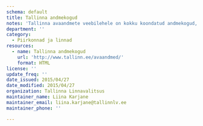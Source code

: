 ```yaml
---
schema: default
title: Tallinna andmekogud
notes: 'Tallinna avaandmete veebilehele on kokku koondatud andmekogud, mis võimaldavad alla laadida avaandmeid XML kujul.'
department: ''
category:
  - Piirkonnad ja linnad
resources:
  - name: Tallinna andmekogud
    url: 'http://www.tallinn.ee/avaandmed/'
    format: HTML
license: ''
update_freq: ''
date_issued: 2015/04/27
date_modified: 2015/04/27
organization: Tallinna Linnavalitsus
maintainer_name: Liina Karjane
maintainer_email: liina.karjane@tallinnlv.ee
maintainer_phone: ''

---
```

